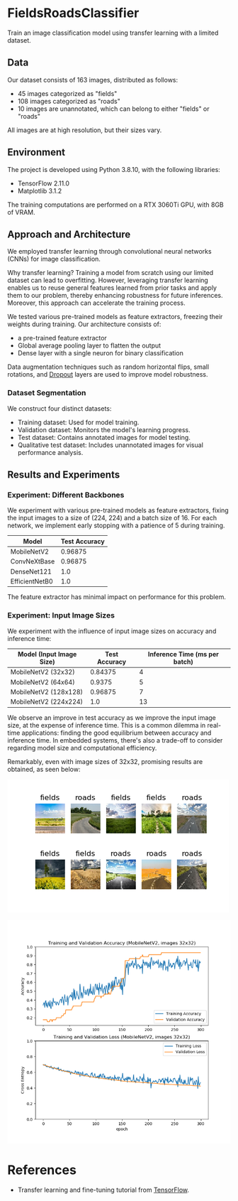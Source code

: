 # FieldsRoadsClassifier

Train an image classification model using transfer learning with a limited dataset.

## Data

Our dataset consists of 163 images, distributed as follows:
- 45 images categorized as "fields"
- 108 images categorized as "roads"
- 10 images are unannotated, which can belong to either "fields" or "roads"

All images are at high resolution, but their sizes vary.

## Environment

The project is developed using Python 3.8.10, with the following libraries:
- TensorFlow 2.11.0
- Matplotlib 3.1.2

The training computations are performed on a RTX 3060Ti GPU, with 8GB of VRAM.


## Approach and Architecture

We employed transfer learning through convolutional neural networks (CNNs) for image classification.

Why transfer learning? Training a model from scratch using our limited dataset can lead to overfitting. However, leveraging transfer learning enables us to reuse general features learned from prior tasks and apply them to our problem, thereby enhancing robustness for future inferences. Moreover, this approach can accelerate the training process.

We tested various pre-trained models as feature extractors, freezing their weights during training. Our architecture consists of:
- a pre-trained feature extractor
- Global average pooling layer to flatten the output
- Dense layer with a single neuron for binary classification

Data augmentation techniques such as random horizontal flips, small rotations, and [Dropout](https://jmlr.org/papers/v15/srivastava14a.html) layers are used to improve model robustness.

### Dataset Segmentation

We construct four distinct datasets:
- Training dataset: Used for model training.
- Validation dataset: Monitors the model's learning progress.
- Test dataset: Contains annotated images for model testing.
- Qualitative test dataset: Includes unannotated images for visual performance analysis.


## Results and Experiments

### Experiment: Different Backbones

We experiment with various pre-trained models as feature extractors, fixing the input images to a size of (224, 224) and a batch size of 16. For each network, we implement early stopping with a patience of 5 during training.

| Model           | Test Accuracy |
| --------------- | ------------- |
| MobileNetV2     | 0.96875       |
| ConvNeXtBase    | 0.96875       |
| DenseNet121     | 1.0           |
| EfficientNetB0  | 1.0           |

The feature extractor has minimal impact on performance for this problem.

### Experiment: Input Image Sizes

We experiment with the influence of input image sizes on accuracy and inference time:

| Model (Input Image Size)  | Test Accuracy | Inference Time (ms per batch) |
| ------------------------- | ------------- | ----------------------------- |
| MobileNetV2 (32x32)       | 0.84375       | 4                             |
| MobileNetV2 (64x64)       | 0.9375        | 5                             |
| MobileNetV2 (128x128)     | 0.96875       | 7                             |
| MobileNetV2 (224x224)     | 1.0           | 13                            |

We observe an improve in test accuracy as we improve the input image size, at the expense of inference time. This is a common dilemma in real-time applications: finding the good equilibrium between accuracy and inference time. In embedded systems, there's also a trade-off to consider regarding model size and computational efficiency.

Remarkably, even with image sizes of 32x32, promising results are obtained, as seen below:

![Qualitative results](images/image_predictions_mobilenetv2_32.png)

![loss and accuracy](images/accuracy_loss_evolution_mobilenetv2_32.png)

# References

- Transfer learning and fine-tuning tutorial from [TensorFlow](https://www.tensorflow.org/tutorials/images/transfer_learning).